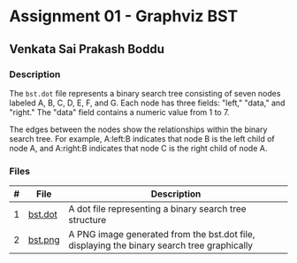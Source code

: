 # Assignment 01 - Graphviz BST
## Venkata Sai Prakash Boddu

### Description

The `bst.dot` file represents a binary search tree consisting of seven nodes labeled A, B, C, D, E, F, and G. Each node has three fields: "left," "data," and "right." The "data" field contains a numeric value from 1 to 7.

The edges between the nodes show the relationships within the binary search tree. For example, A:left:B indicates that node B is the left child of node A, and A:right:B indicates that node C is the right child of node A.

### Files

|   #   | File            | Description                                        |
| :---: | --------------- | -------------------------------------------------- |
|   1   | [bst.dot](bst.dot)         | A dot file representing a binary search tree structure      |
|   2   | [bst.png](bst.png)         | A PNG image generated from the bst.dot file, displaying the binary search tree graphically |        |


